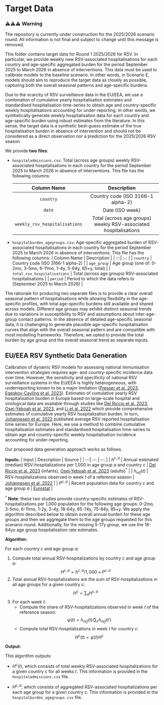 # Target Data

### ⚠️⚠️⚠️ Warning
The repository is currently under construction for the 2025/2026 scenario round. All information is not final and subject to change until this message is removed.

This folder contains target data for Round 1 2025/2026 for RSV. In particular, we provide weekly new RSV-associated hospitalisations for each country and age-specific aggregated burden for the period September 2025 to March 2026 in absence of interventions. This data must be used to calibrate models to the baseline scenario. In other words, in Scenario E, models should aim to reproduce the target data as closely as possible, capturing both the overall seasonal patterns and age-specific burdens.

Due to the scarcity of RSV surveillance data in the EU/EEA, we use a combination of cumulative yearly hospitalisation estimates and standardised hospitalisation time-series to obtain age and country-specific weekly hospitalisations accounting for under-reporting. In other words, we synthetically generate weekly hospitalisation data for each country and age-specific burden using robust estimates from the literature. In this sense, the target data is a synthetic best-guess estimate of the true hospitalisation burden in absence of intervention and should not be considered as a direct observation nor a prediction for the 2025/2026 RSV season.

We provide **two files**: 
- `hospitaladmissions.csv`: Total (across age groups) weekly RSV-associated hospitalisations in each country for the period September 2025 to March 2026 in absence of interventions. This file has the following columns: 

    | Column Name | Description |
    |  :-:|  :-: |
    | `country` | Country code (ISO 3166-1 alpha-2) |
    | `date` | Date (ISO week) |
    | `weekly_rsv_hospitalisations` | Total (across age groups) weekly RSV-associated hospitalisations |

- `hospitalburden_agegroups.csv`: Age-specific aggregated burden of RSV-associated hospitalisations in each country for the period September 2025 to March 2026 in absence of interventions. This file has the following columns: 
    | Column Name | Description |
    |  :-:|  :-: |
    | `country` | Country code (ISO 3166-1 alpha-2) |
    | `age_group` | Age group (one of: 0-2mo, 3-5mo, 6-11mo, 1-4y, 5-64y, 65+y, total) |
    | `total_rsv_hospitalisations` | Total (across age groups) RSV-associated hospitalisations |
    | `period` | Period to which the data refers to (September 2025 to March 2026) |

The rationale for producing two separate files is to provide a clear overall seasonal pattern of hospitalisations while allowing flexibility in the age-specific profiles, with total age-specific burdens still available and shared across models. Different age groups may exhibit distinct seasonal trends due to variations in susceptibility to RSV and assumptions about inter-age-group contact patterns. In the absence of detailed age-specific seasonal data, it is challenging to generate plausible age-specific hospitalisation curves that align with the overall seasonal pattern and are compatible with most modelling frameworks. Therefore, we opted to provide the total burden by age group and the overall seasonal trend as separate inputs.


## EU/EEA RSV Synthetic Data Generation
Calibration of dynamic RSV models for assessing national immunisation intervention strategies requires age- and country-specific incidence data over time. However, the sensitivity and specificity of national RSV surveillance systems in the EU/EEA is highly heterogeneous, with underreporting known to be a major limitation ([Presser et al. 2023](https://doi.org/10.1093/infdis/jiad341), [Egeskov-Cavling et al. 2023](https://doi.org/10.1093/infdis/jiad382)). Estimates of cumulative yearly RSV hospitalisation burden in Europe based on large-scale hospital and virological data are available through studies like [Del Riccio et al. 2023](https://doi.org/10.1093/infdis/jiad188), [Osei-Yeboah et al. 2023](https://doi.org/10.1093/infdis/jiad189), and [Li et al. 2022](https://pubmed.ncbi.nlm.nih.gov/36442831/) which provide comprehensive estimates of cumulative yearly RSV hospitalization burden. In turn, [Johannesen et al. 2022](https://academic.oup.com/jid/article/226/Supplement_1/S29/6617433?login=true) published average RSV reported hospitalisation time series for Europe. Here, we use a method to combine cumulative hospitalisation estimates and standardised hospitalisation time-series to obtain age and country-specific weekly hospitalisation incidence accounting for under-reporting. 

Our proposed data generation approach works as follows.

**Inputs:** 
| Input | Description | Source |
|  :-:|  :-: | :-: |
| $h^{c,a}$ | Annual estimated (median) RSV-hospitalizations per 1,000 in age group $a$ and country $c$ | [Del Riccio et al. 2023](https://doi.org/10.1093/infdis/jiad188) (infants), [Osei-Yeboah et al. 2023](https://doi.org/10.1093/infdis/jiad189) (adults)$^{*}$ |
| $h_{ref}(t)$ | RSV-hospitalizations observed in week $t$ of a reference season | [Johannesen et al. 2022](https://academic.oup.com/jid/article/226/Supplement_1/S29/6617433?login=true) |
| $P^{c,a}$ | Recent population data for country $c$ and age group $a$ | [Eurostat](https://doi.org/10.2908/DEMO_PJAN) |

$^{*}$ **Note**: these two studies provide country-specific estimates of RSV-hospitalizations per 1,000 population for the following age groups: 0-2mo, 3-5mo, 6-11mo, 1-2y, 3-4y, 18-64y, 65-74y, 75-84y, 85+y. We apply the algorithm described below to obtain overall annual burden for these age groups and then we aggregate them to the age groups requested for this scenario round. Additionally, for the missing 5-17y group, we use the 18-64yo age group hospitalisation rate estimates.

**Algorithm:** 

For each country $c$ and age group $a$: 
1. Compute total annual RSV-hospitalizations by country $c$ and age group $a$: 
    $$H^{c,a} = h^{c,a} /1,000\times P^{c,a}$$
2. Total annual RSV-hospitalizations are the sum of RSV-hospitalizations in all age groups for a given country $c$: 
    $$H^{c}=\sum_{a}H^{c,a}$$
3. For each week $t$: 
    - Compute the share of RSV-hospitalizations observed in week $t$ of the reference season: 
        $$\psi(t)=h_{ref}(t) / \sum_{t'}h_{ref}(t')$$
    - Compute total RSV-hospitalizations in week $t$ for country $c$: 
        $$H^{c}(t)=\psi(t) H^{c}$$

**Output:** 

This algorithm outputs: 
- $H^{c}(t)$, which consists of total weekly RSV-associated hospitalizations for a given country $c$ for all weeks $t$. This information is provided in the `hospitaladmissions.csv` file.

- $H^{c,a}$, which consists of aggregated RSV-associated hospitalizations per each age group for a given country $c$. This information is provided in the `hospitalburden_agegroups.csv` file.





